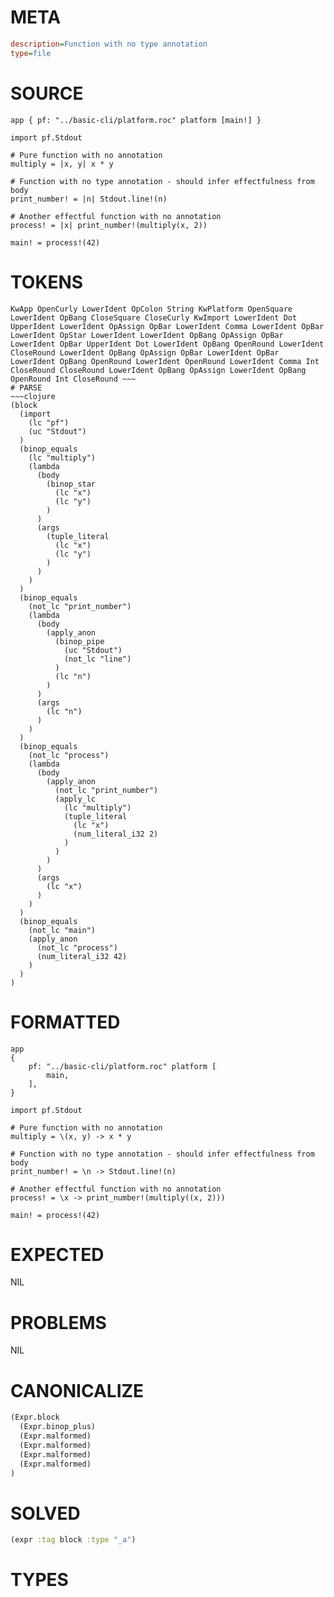 # META
~~~ini
description=Function with no type annotation
type=file
~~~
# SOURCE
~~~roc
app { pf: "../basic-cli/platform.roc" platform [main!] }

import pf.Stdout

# Pure function with no annotation
multiply = |x, y| x * y

# Function with no type annotation - should infer effectfulness from body
print_number! = |n| Stdout.line!(n)

# Another effectful function with no annotation
process! = |x| print_number!(multiply(x, 2))

main! = process!(42)
~~~
# TOKENS
~~~text
KwApp OpenCurly LowerIdent OpColon String KwPlatform OpenSquare LowerIdent OpBang CloseSquare CloseCurly KwImport LowerIdent Dot UpperIdent LowerIdent OpAssign OpBar LowerIdent Comma LowerIdent OpBar LowerIdent OpStar LowerIdent LowerIdent OpBang OpAssign OpBar LowerIdent OpBar UpperIdent Dot LowerIdent OpBang OpenRound LowerIdent CloseRound LowerIdent OpBang OpAssign OpBar LowerIdent OpBar LowerIdent OpBang OpenRound LowerIdent OpenRound LowerIdent Comma Int CloseRound CloseRound LowerIdent OpBang OpAssign LowerIdent OpBang OpenRound Int CloseRound ~~~
# PARSE
~~~clojure
(block
  (import
    (lc "pf")
    (uc "Stdout")
  )
  (binop_equals
    (lc "multiply")
    (lambda
      (body
        (binop_star
          (lc "x")
          (lc "y")
        )
      )
      (args
        (tuple_literal
          (lc "x")
          (lc "y")
        )
      )
    )
  )
  (binop_equals
    (not_lc "print_number")
    (lambda
      (body
        (apply_anon
          (binop_pipe
            (uc "Stdout")
            (not_lc "line")
          )
          (lc "n")
        )
      )
      (args
        (lc "n")
      )
    )
  )
  (binop_equals
    (not_lc "process")
    (lambda
      (body
        (apply_anon
          (not_lc "print_number")
          (apply_lc
            (lc "multiply")
            (tuple_literal
              (lc "x")
              (num_literal_i32 2)
            )
          )
        )
      )
      (args
        (lc "x")
      )
    )
  )
  (binop_equals
    (not_lc "main")
    (apply_anon
      (not_lc "process")
      (num_literal_i32 42)
    )
  )
)
~~~
# FORMATTED
~~~roc
app
{
	pf: "../basic-cli/platform.roc" platform [
		main,
	],
}

import pf.Stdout

# Pure function with no annotation
multiply = \(x, y) -> x * y

# Function with no type annotation - should infer effectfulness from body
print_number! = \n -> Stdout.line!(n)

# Another effectful function with no annotation
process! = \x -> print_number!(multiply((x, 2)))

main! = process!(42)
~~~
# EXPECTED
NIL
# PROBLEMS
NIL
# CANONICALIZE
~~~clojure
(Expr.block
  (Expr.binop_plus)
  (Expr.malformed)
  (Expr.malformed)
  (Expr.malformed)
  (Expr.malformed)
)
~~~
# SOLVED
~~~clojure
(expr :tag block :type "_a")
~~~
# TYPES
~~~roc
~~~
